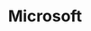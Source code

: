 ---
title: Microsoft
summary: ''
link: https://pytorch.org/resources/contributors
image: /assets/images/announcement-logo-microsoft.jpg
class: pytorch-resource
order: 5
featured-home: true
---